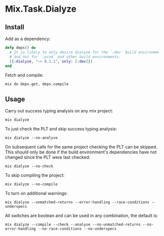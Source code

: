 Mix.Task.Dialyze
================

Install
-------
Add as a dependency:
```elixir
defp deps() do
  # It is likely to only desire dialyze for the `:dev` build environment,
  # and not for `:prod` and other build environments.
  [{:dialyze, "~> 0.1.1", only: [:dev]}]
end
```
Fetch and compile:
```
mix do deps.get, deps.compile
```

Usage
-----
Carry out success typing analysis on any mix project:
```
mix dialyze
```
To just check the PLT and skip success typing analysis:
```
mix dialyze --no-analyse
```
On subsequent calls for the same project checking the PLT can be
skipped. This should only be done if the build environment's
dependencies have not changed since the PLT were last checked:
```
mix dialyze --no-check
```
To skip compiling the project:
```
mix dialyze --no-compile
```
To turn on additional warnings:
```
mix dialyze --unmatched-returns --error-handling --race-conditions --underspecs
```
All switches are boolean and can be used in any combination, the default
is:
```
mix dialyze --compile --check --analyse --no-unmatched-returns --no-error-handling --no-race-conditions --no-underspecs
```
